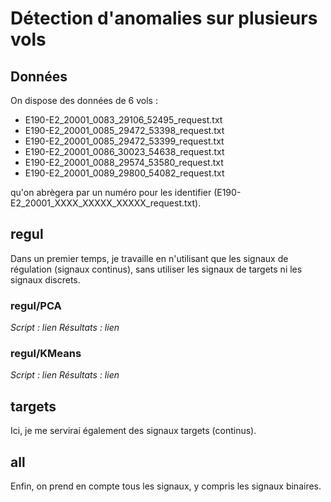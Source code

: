 # Détection d'anomalies sur plusieurs vols

## Données

On dispose des données de 6 vols :
* E190-E2_20001_0083_29106_52495_request.txt
* E190-E2_20001_0085_29472_53398_request.txt
* E190-E2_20001_0085_29472_53399_request.txt
* E190-E2_20001_0086_30023_54638_request.txt
* E190-E2_20001_0088_29574_53580_request.txt
* E190-E2_20001_0089_29800_54082_request.txt

qu'on abrègera par un numéro pour les identifier (E190-E2_20001_XXXX_XXXXX_XXXXX_request.txt).

## regul

Dans un premier temps, je travaille en n'utilisant que les signaux de régulation (signaux continus), sans utiliser les signaux de targets ni les signaux discrets.

### regul/PCA

*Script : lien*
*Résultats : lien*

### regul/KMeans

*Script : lien*
*Résultats : lien*

## targets

Ici, je me servirai également des signaux targets (continus).

## all

Enfin, on prend en compte tous les signaux, y compris les signaux binaires.